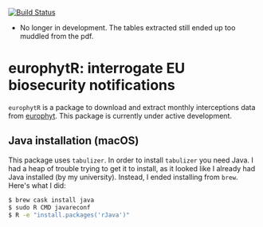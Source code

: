 [![Build Status](https://travis-ci.org/SteveLane/europhytR.svg?branch=master)](https://travis-ci.org/SteveLane/europhytR)

- No longer in development. The tables extracted still ended up too muddled from the pdf.

# europhytR: interrogate EU biosecurity notifications

`europhytR` is a package to download and extract monthly interceptions data from [europhyt](http://ec.europa.eu/food/plant/plant_health_biosecurity/europhyt_en). This package is currently under active development.

## Java installation (macOS)

This package uses `tabulizer`. In order to install `tabulizer` you need Java. I had a heap of trouble trying to get it to install, as it looked like I already had Java installed (by my university). Instead, I ended installing from `brew`. Here's what I did:

```bash
$ brew cask install java
$ sudo R CMD javareconf
$ R -e "install.packages('rJava')"
```

